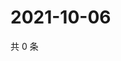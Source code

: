 # 2021-10-06

共 0 条

<!-- BEGIN WEIBO -->
<!-- 最后更新时间 Wed Oct 06 2021 05:07:59 GMT+0800 (China Standard Time) -->

<!-- END WEIBO -->
